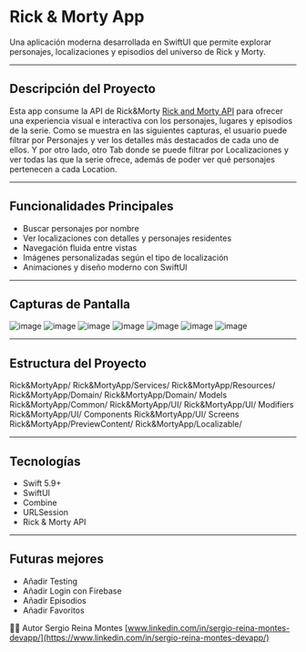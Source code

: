 # Rick & Morty App

Una aplicación moderna desarrollada en SwiftUI que permite explorar personajes, localizaciones y episodios del universo de Rick y Morty.

---

## Descripción del Proyecto

Esta app consume la API de Rick&Morty [Rick and Morty API](https://rickandmortyapi.com) para ofrecer una experiencia visual e interactiva con los personajes, lugares y episodios de la serie. Como se muestra en las siguientes capturas, el usuario puede filtrar por Personajes y ver los detalles más destacados de cada uno de ellos. Y por otro lado, otro Tab donde se puede filtrar por Localizaciones y ver todas las que la serie ofrece, además de poder ver qué personajes pertenecen a cada Location.

---

## Funcionalidades Principales

-  Buscar personajes por nombre
-  Ver localizaciones con detalles y personajes residentes
-  Navegación fluida entre vistas
-  Imágenes personalizadas según el tipo de localización
-  Animaciones y diseño moderno con SwiftUI

---

## Capturas de Pantalla

![image](https://github.com/user-attachments/assets/c4b83f67-1d6c-4cf1-9803-2e7a61a3539d)
![image](https://github.com/user-attachments/assets/48d8a451-5714-4e92-99ae-86f567a0ece1)
![image](https://github.com/user-attachments/assets/cded4b21-1ffd-4226-bfb1-a0cfd1ed26f2)
![image](https://github.com/user-attachments/assets/7ca86615-3e03-4e2e-8215-bd7d89b08eb4)
![image](https://github.com/user-attachments/assets/5acc3f3e-4129-4414-bfef-2af6e59fa906)
![image](https://github.com/user-attachments/assets/3f637357-b968-41ad-aec0-29215adf53ee)
![image](https://github.com/user-attachments/assets/5fa1928e-77d4-47a0-8f9c-4c07b04ccab2)

---

## Estructura del Proyecto
Rick&MortyApp/
Rick&MortyApp/Services/
Rick&MortyApp/Resources/
Rick&MortyApp/Domain/
Rick&MortyApp/Domain/ Models
Rick&MortyApp/Common/
Rick&MortyApp/UI/
Rick&MortyApp/UI/ Modifiers
Rick&MortyApp/UI/ Components
Rick&MortyApp/UI/ Screens
Rick&MortyApp/PreviewContent/
Rick&MortyApp/Localizable/

---

## Tecnologías

- Swift 5.9+
- SwiftUI
- Combine
- URLSession
- Rick & Morty API

---

## Futuras mejores
- Añadir Testing
- Añadir Login con Firebase
- Añadir Episodios
- Añadir Favoritos

🧑‍💻 Autor
Sergio Reina Montes
[www.linkedin.com/in/sergio-reina-montes-devapp/](https://www.linkedin.com/in/sergio-reina-montes-devapp/)
